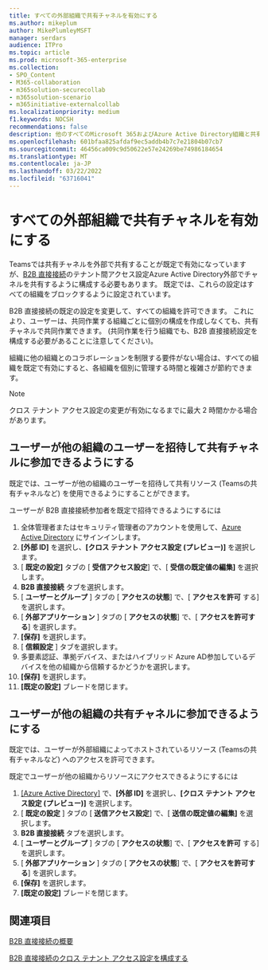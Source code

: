 ```yaml
---
title: すべての外部組織で共有チャネルを有効にする
ms.author: mikeplum
author: MikePlumleyMSFT
manager: serdars
audience: ITPro
ms.topic: article
ms.prod: microsoft-365-enterprise
ms.collection:
- SPO_Content
- M365-collaboration
- m365solution-securecollab
- m365solution-scenario
- m365initiative-externalcollab
ms.localizationpriority: medium
f1.keywords: NOCSH
recommendations: false
description: 他のすべてのMicrosoft 365およびAzure Active Directory組織と共有チャネルを有効にする方法について説明します。
ms.openlocfilehash: 601bfaa825afdaf9ec5addb4b7c7e21804b07cb7
ms.sourcegitcommit: 46456ca009c9d50622e57e24269be74986184654
ms.translationtype: MT
ms.contentlocale: ja-JP
ms.lasthandoff: 03/22/2022
ms.locfileid: "63716041"
---
```

# <a name="enable-shared-channels-with-all-external-organizations"></a>すべての外部組織で共有チャネルを有効にする

Teamsでは共有チャネルを外部で共有することが既定で有効になっていますが、[B2B 直接接続](/azure/active-directory/external-identities/b2b-direct-connect-overview)のテナント間アクセス設定Azure Active Directory外部でチャネルを共有するように構成する必要もあります。 既定では、これらの設定はすべての組織をブロックするように設定されています。

B2B 直接接続の既定の設定を変更して、すべての組織を許可できます。 これにより、ユーザーは、共同作業する組織ごとに個別の構成を作成しなくても、共有チャネルで共同作業できます。 (共同作業を行う組織でも、B2B 直接接続設定を構成する必要があることに注意してください)。

組織に他の組織とのコラボレーションを制限する要件がない場合は、すべての組織を既定で有効にすると、各組織を個別に管理する時間と複雑さが節約できます。

> [!NOTE]
> クロス テナント アクセス設定の変更が有効になるまでに最大 2 時間かかる場合があります。

## <a name="allow-users-to-invite-people-in-other-organizations-to-participate-in-shared-channels"></a>ユーザーが他の組織のユーザーを招待して共有チャネルに参加できるようにする

既定では、ユーザーが他の組織のユーザーを招待して共有リソース (Teamsの共有チャネルなど) を使用できるようにすることができます。

ユーザーが B2B 直接接続参加者を既定で招待できるようにするには
1. 全体管理者またはセキュリティ管理者のアカウントを使用して、[Azure Active Directory](https://aad.portal.azure.com) にサインインします。
1. **[外部 ID]** を選択し、**[クロス テナント アクセス設定 (プレビュー)]** を選択します。
1. [ **既定の設定]** タブの [ **受信アクセス設定**] で、[ **受信の既定値の編集]** を選択します。
1. **B2B 直接接続** タブを選択します。
1. [ **ユーザーとグループ** ] タブの [ **アクセスの状態**] で、[ **アクセスを許可** する] を選択します。
1. [ **外部アプリケーション** ] タブの [ **アクセスの状態**] で、[ **アクセスを許可する**] を選択します。
1. **[保存]** を選択します。
1. [ **信頼設定** ] タブを選択します。
1. 多要素認証、準拠デバイス、またはハイブリッド Azure AD参加しているデバイスを他の組織から信頼するかどうかを選択します。
1. **[保存]** を選択します。
1. **[既定の設定]** ブレードを閉じます。

## <a name="allow-users-to-participate-in-shared-channels-in-other-organizations"></a>ユーザーが他の組織の共有チャネルに参加できるようにする

既定では、ユーザーが外部組織によってホストされているリソース (Teamsの共有チャネルなど) へのアクセスを許可できます。

既定でユーザーが他の組織からリソースにアクセスできるようにするには
1. [[Azure Active Directory]](https://aad.portal.azure.com) で、**[外部 ID]** を選択し、**[クロス テナント アクセス設定 (プレビュー)]** を選択します。
1. [ **既定の設定** ] タブの [ **送信アクセス設定**] で、[ **送信の既定値の編集]** を選択します。
1. **B2B 直接接続** タブを選択します。
1. [ **ユーザーとグループ** ] タブの [ **アクセスの状態**] で、[ **アクセスを許可** する] を選択します。
1. [ **外部アプリケーション** ] タブの [ **アクセスの状態**] で、[ **アクセスを許可する**] を選択します。
1. **[保存]** を選択します。
1. **[既定の設定]** ブレードを閉じます。

## <a name="related-topics"></a>関連項目

[B2B 直接接続の概要](/azure/active-directory/external-identities/b2b-direct-connect-overview)

[B2B 直接接続のクロス テナント アクセス設定を構成する](/azure/active-directory/external-identities/cross-tenant-access-settings-b2b-direct-connect)


